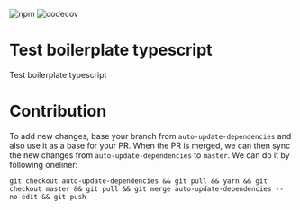 ![npm](https://img.shields.io/npm/v/@txo/test-boilerplate-typescript)
![codecov](https://img.shields.io/codecov/c/github/technology-studio/test-boilerplate-typescript)
# Test boilerplate typescript #

Test boilerplate typescript

# Contribution
To add new changes, base your branch from `auto-update-dependencies` and also use it as a base for your PR. When the PR is merged, we can then sync the new changes from `auto-update-dependencies` to `master`. We can do it by following oneliner:

```
git checkout auto-update-dependencies && git pull && yarn && git checkout master && git pull && git merge auto-update-dependencies --no-edit && git push
```
